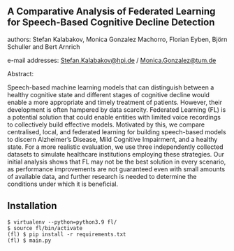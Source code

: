 ## A Comparative Analysis of Federated Learning for Speech-Based Cognitive Decline Detection

authors: Stefan Kalabakov, Monica Gonzalez Machorro, Florian Eyben, Björn Schuller and Bert Arnrich

e-mail addresses: Stefan.Kalabakov@hpi.de / Monica.Gonzalez@tum.de


Abstract:

Speech-based machine learning models that can distinguish between a healthy cognitive state and different stages of cognitive decline would enable a more appropriate and timely treatment of patients. However, their development is often hampered by data scarcity. Federated Learning (FL) is a potential solution that could enable entities with limited voice recordings to collectively build effective models. Motivated by this, we compare centralised, local, and federated learning for building speech-based models to discern Alzheimer’s Disease, Mild Cognitive Impairment, and a healthy state. For a more realistic evaluation, we use three independently collected datasets to simulate healthcare institutions employing these strategies. Our initial analysis shows that FL may not be the best solution in every scenario, as performance improvements are not guaranteed even with small amounts of available data, and further research is needed to determine the conditions under which it is beneficial.

##  Installation

```
$ virtualenv --python=python3.9 fl/
$ source fl/bin/activate
(fl) $ pip install -r requirements.txt
(fl) $ main.py
```